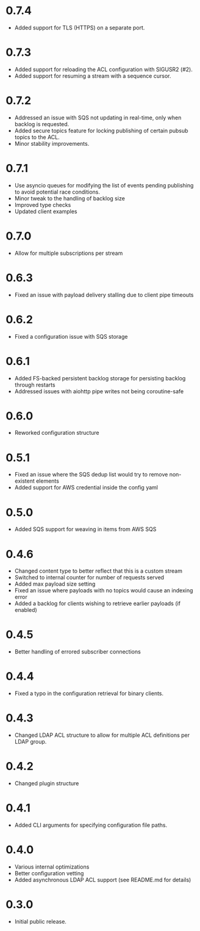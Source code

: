 # 0.7.4
- Added support for TLS (HTTPS) on a separate port.

# 0.7.3
- Added support for reloading the ACL configuration with SIGUSR2 (#2).
- Added support for resuming a stream with a sequence cursor.

# 0.7.2
- Addressed an issue with SQS not updating in real-time, only when backlog is requested.
- Added secure topics feature for locking publishing of certain pubsub topics to the ACL. 
- Minor stability improvements.

# 0.7.1
- Use asyncio queues for modifying the list of events pending publishing to avoid potential race conditions.
- Minor tweak to the handling of backlog size   
- Improved type checks
- Updated client examples

# 0.7.0
- Allow for multiple subscriptions per stream

# 0.6.3
- Fixed an issue with payload delivery stalling due to client pipe timeouts

# 0.6.2
- Fixed a configuration issue with SQS storage

# 0.6.1
- Added FS-backed persistent backlog storage for persisting backlog through restarts
- Addressed issues with aiohttp pipe writes not being coroutine-safe

# 0.6.0
- Reworked configuration structure

# 0.5.1
- Fixed an issue where the SQS dedup list would try to remove non-existent elements
- Added support for AWS credential inside the config yaml

# 0.5.0
- Added SQS support for weaving in items from AWS SQS

# 0.4.6
- Changed content type to better reflect that this is a custom stream
- Switched to internal counter for number of requests served
- Added max payload size setting
- Fixed an issue where payloads with no topics would cause an indexing error
- Added a backlog for clients wishing to retrieve earlier payloads (if enabled)

# 0.4.5
- Better handling of errored subscriber connections

# 0.4.4
- Fixed a typo in the configuration retrieval for binary clients.

# 0.4.3
- Changed LDAP ACL structure to allow for multiple ACL definitions
  per LDAP group.

# 0.4.2
- Changed plugin structure

# 0.4.1
- Added CLI arguments for specifying configuration file paths.

# 0.4.0
- Various internal optimizations
- Better configuration vetting
- Added asynchronous LDAP ACL support (see README.md for details)

# 0.3.0
- Initial public release.
